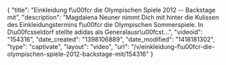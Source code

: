{
    "title": "Einkleidung f\u00fcr die Olympischen Spiele 2012 -- Backstage mit",
    "description": "Magdalena Neuner nimmt Dich mit hinter die Kulissen des Einkleidungstermins f\u00fcr die Olympischen Sommerspiele. In D\u00fcsseldorf stellte adidas als Generalausr\u00fcst...",
    "videoid": "154316",
    "date_created": "1398106889",
    "date_modified": "1418181302",
    "type": "captivate",
    "layout": "video",
    "url": "\/v\/einkleidung-f\u00fcr-die-olympischen-spiele-2012-backstage-mit\/154316"
}